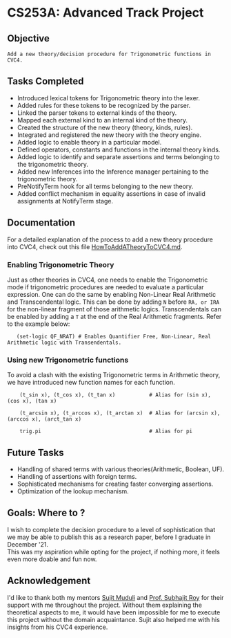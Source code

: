 # CS253A: Advanced Track Project

## Objective 
    Add a new theory/decision procedure for Trigonometric functions in CVC4.
## Tasks Completed

*  Introduced lexical tokens for Trigonometric theory into the lexer.
*  Added rules for these tokens to be recognized by the parser.
*  Linked the parser tokens to external kinds of the theory.
*  Mapped each external kind to an internal kind of the theory.
*  Created the structure of the new theory (theory, kinds, rules).
*  Integrated and registered the new theory with the theory engine.
*  Added logic to enable theory in a particular model.
*  Defined operators, constants and functions in the internal theory kinds.
*  Added logic to identify and separate assertions and terms belonging to the trigonometric theory.
*  Added new Inferences into the Inference manager pertaining to the trigonometric theory.   
*  PreNotifyTerm hook for all terms belonging to the new theory.
*  Added conflict mechanism in equality assertions in case of invalid assignments at NotifyTerm stage.

## Documentation
For a detailed explanation of the process to add a new theory procedure into CVC4, check out this file [HowToAddATheoryToCVC4.md](https://github.com/yasharthb/CVC4/blob/trigono/HowToAddATheoryInCVC4.md).

### Enabling Trigonometric Theory

Just as other theories in CVC4, one needs to enable the Trigonometric mode if trigonometric procedures are needed to evaluate a
particular expression. One can do the same by enabling Non-Linear Real Arithmetic and Transcendental logic. This can be 
done by adding ```N``` before ```RA, or IRA``` for the non-linear fragment of those arithmetic logics.
Transcendentals can be enabled by adding a ```T``` at the end of the Real Arithmetic fragments. Refer to the example below:

```smt2
   (set-logic QF_NRAT) # Enables Quantifier Free, Non-Linear, Real Arithmetic logic with Transendentals.
```
### Using new Trigonometric functions
To avoid a clash with the existing Trigonometric terms in Arithmetic theory, we have introduced
new function names for each function.
```smt2
    (t_sin x), (t_cos x), (t_tan x)           # Alias for (sin x), (cos x), (tan x)
    
    (t_arcsin x), (t_arccos x), (t_arctan x)  # Alias for (arcsin x), (arccos x), (arct_tan x)
    
    trig.pi                                   # Alias for pi
```

## Future Tasks
* Handling of shared terms with various theories(Arithmetic, Boolean, UF).
* Handling of assertions with foreign terms.
* Sophisticated mechanisms for creating faster converging assertions.
* Optimization of the lookup mechanism.

## Goals: Where to ?

I wish to complete the decision procedure to a level of sophistication that we may be able to publish this as 
a research paper, before I graduate in December '21.<br>
This was my aspiration while opting for the project, if nothing more, it feels even more doable and fun now.

## Acknowledgement
I'd like to thank both my mentors [Sujit Muduli](https://www.cse.iitk.ac.in/users/smuduli/) and [Prof. Subhajit Roy](https://www.cse.iitk.ac.in/users/subhajit/) for their support with me throughout the project. 
Without them explaining the theoretical aspects to me, it would have been impossible for me to execute this project 
without the domain acquaintance. Sujit also helped me with his insights from his CVC4 experience.
